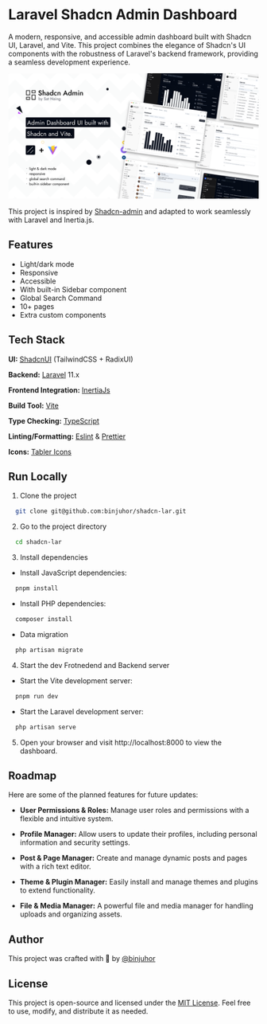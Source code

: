 # Laravel Shadcn Admin Dashboard

A modern, responsive, and accessible admin dashboard built with Shadcn UI, Laravel, and Vite. This project combines the elegance of Shadcn's UI components with the robustness of Laravel's backend framework, providing a seamless development experience.

![alt text](public/images/shadcn-admin.png)

This project is inspired by [Shadcn-admin](https://github.com/satnaing/shadcn-admin) and adapted to work seamlessly with Laravel and Inertia.js.

## Features

- Light/dark mode
- Responsive
- Accessible
- With built-in Sidebar component
- Global Search Command
- 10+ pages
- Extra custom components

## Tech Stack

**UI:** [ShadcnUI](https://ui.shadcn.com) (TailwindCSS + RadixUI)

**Backend:** [Laravel](https://laravel.com/) 11.x

**Frontend Integration:** [InertiaJs](https://inertiajs.com/)

**Build Tool:** [Vite](https://vitejs.dev/)

**Type Checking:** [TypeScript](https://www.typescriptlang.org/)

**Linting/Formatting:** [Eslint](https://eslint.org/) & [Prettier](https://prettier.io/)

**Icons:** [Tabler Icons](https://tabler.io/icons)

## Run Locally

1. Clone the project

```bash
  git clone git@github.com:binjuhor/shadcn-lar.git
```

2. Go to the project directory

```bash
  cd shadcn-lar
```

3. Install dependencies

- Install JavaScript dependencies:

```bash
  pnpm install
```

- Install PHP dependencies:

```bash
  composer install
```

- Data migration

```bash
  php artisan migrate
```

4. Start the dev
Frotnedend and Backend server
- Start the Vite development server:

```bash
  pnpm run dev
```
- Start the Laravel development server:

```bash
  php artisan serve
```

5. Open your browser and visit http://localhost:8000 to view the dashboard.

## Roadmap

Here are some of the planned features for future updates:

- **User Permissions & Roles:** Manage user roles and permissions with a flexible and intuitive system.

- **Profile Manager:** Allow users to update their profiles, including personal information and security settings.

- **Post & Page Manager:** Create and manage dynamic posts and pages with a rich text editor.

- **Theme & Plugin Manager:** Easily install and manage themes and plugins to extend functionality.

- **File & Media Manager:** A powerful file and media manager for handling uploads and organizing assets.



## Author

This project was crafted with 🤍 by [@binjuhor](https://github.com/binjuhor)

## License

This project is open-source and licensed under the [MIT License](https://choosealicense.com/licenses/mit/). Feel free to use, modify, and distribute it as needed.

